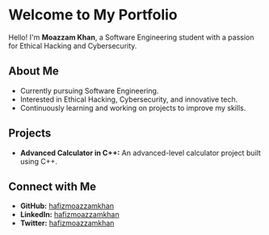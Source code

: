 # Welcome to My Portfolio

Hello! I'm **Moazzam Khan**, a Software Engineering student with a passion for Ethical Hacking and Cybersecurity.

## About Me
- Currently pursuing Software Engineering.
- Interested in Ethical Hacking, Cybersecurity, and innovative tech.
- Continuously learning and working on projects to improve my skills.

## Projects
- **Advanced Calculator in C++:** An advanced-level calculator project built using C++.

## Connect with Me
- **GitHub:** [hafizmoazzamkhan](https://github.com/hafizmoazzamkhan)
- **LinkedIn:** [hafizmoazzamkhan](https://www.linkedin.com/in/hafizmoazzamkhan)
- **Twitter:** [hafizmoazzamkhan](https://twitter.com/hafizmoazzamkhan)
